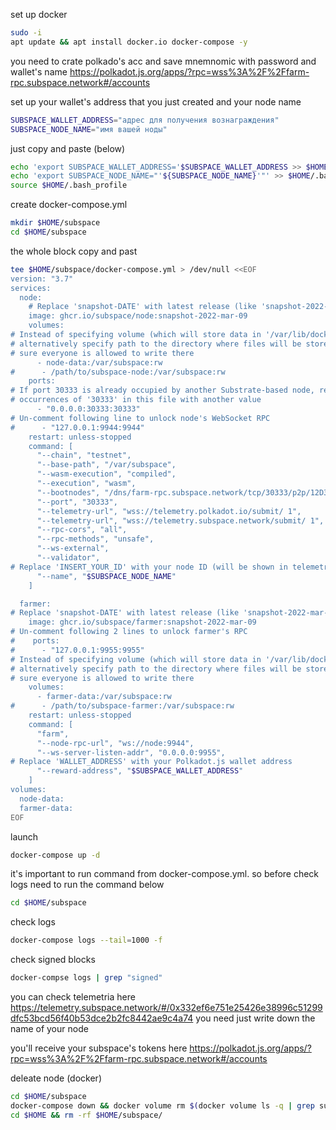 set up docker
``` bash
sudo -i
apt update && apt install docker.io docker-compose -y
```
you need to crate polkado's acc and save mnemnomic with password and wallet's name
https://polkadot.js.org/apps/?rpc=wss%3A%2F%2Ffarm-rpc.subspace.network#/accounts

set up your wallet's address that you just created and your node name
``` bash
SUBSPACE_WALLET_ADDRESS="адрес для получения вознаграждения"
SUBSPACE_NODE_NAME="имя вашей ноды"
```

just copy and paste (below)
``` bash
echo 'export SUBSPACE_WALLET_ADDRESS='$SUBSPACE_WALLET_ADDRESS >> $HOME/.bash_profile
echo 'export SUBSPACE_NODE_NAME="'${SUBSPACE_NODE_NAME}'"' >> $HOME/.bash_profile
source $HOME/.bash_profile
```

create  docker-compose.yml
``` bash
mkdir $HOME/subspace
cd $HOME/subspace
```

the whole block copy and past
``` bash
tee $HOME/subspace/docker-compose.yml > /dev/null <<EOF
version: "3.7"
services:
  node:
    # Replace 'snapshot-DATE' with latest release (like 'snapshot-2022-mar-09')
    image: ghcr.io/subspace/node:snapshot-2022-mar-09
    volumes:
# Instead of specifying volume (which will store data in '/var/lib/docker'), you can
# alternatively specify path to the directory where files will be stored, just make
# sure everyone is allowed to write there
      - node-data:/var/subspace:rw
#      - /path/to/subspace-node:/var/subspace:rw
    ports:
# If port 30333 is already occupied by another Substrate-based node, replace all
# occurrences of '30333' in this file with another value
      - "0.0.0.0:30333:30333"
# Un-comment following line to unlock node's WebSocket RPC
#      - "127.0.0.1:9944:9944"
    restart: unless-stopped
    command: [
      "--chain", "testnet",
      "--base-path", "/var/subspace",
      "--wasm-execution", "compiled",
      "--execution", "wasm",
      "--bootnodes", "/dns/farm-rpc.subspace.network/tcp/30333/p2p/12D3KooWPjMZuSYj35ehced2MTJFf95upwpHKgKUrFRfHwohzJXr",
      "--port", "30333",
      "--telemetry-url", "wss://telemetry.polkadot.io/submit/ 1",
      "--telemetry-url", "wss://telemetry.subspace.network/submit/ 1",
      "--rpc-cors", "all",
      "--rpc-methods", "unsafe",
      "--ws-external",
      "--validator",
# Replace 'INSERT_YOUR_ID' with your node ID (will be shown in telemetry)
      "--name", "$SUBSPACE_NODE_NAME"
    ]

  farmer:
# Replace 'snapshot-DATE' with latest release (like 'snapshot-2022-mar-09')
    image: ghcr.io/subspace/farmer:snapshot-2022-mar-09
# Un-comment following 2 lines to unlock farmer's RPC
#    ports:
#      - "127.0.0.1:9955:9955"
# Instead of specifying volume (which will store data in '/var/lib/docker'), you can
# alternatively specify path to the directory where files will be stored, just make
# sure everyone is allowed to write there
    volumes:
      - farmer-data:/var/subspace:rw
#      - /path/to/subspace-farmer:/var/subspace:rw
    restart: unless-stopped
    command: [
      "farm",
      "--node-rpc-url", "ws://node:9944",
      "--ws-server-listen-addr", "0.0.0.0:9955",
# Replace 'WALLET_ADDRESS' with your Polkadot.js wallet address
      "--reward-address", "$SUBSPACE_WALLET_ADDRESS"
    ]
volumes:
  node-data:
  farmer-data:
EOF
```

launch
``` bash
docker-compose up -d
```

it's important to run command from docker-compose.yml. so before check logs need to run the command below
``` bash
cd $HOME/subspace
```

check logs
``` bash
docker-compose logs --tail=1000 -f
```

check signed blocks
``` bash
docker-compse logs | grep "signed"
```

you can check telemetria here
https://telemetry.subspace.network/#/0x332ef6e751e25426e38996c51299dfc53bcd56f40b53dce2b2fc8442ae9c4a74
you need just write down the name of your node

you'll receive your subspace's tokens here
https://polkadot.js.org/apps/?rpc=wss%3A%2F%2Ffarm-rpc.subspace.network#/accounts

deleate node (docker)
``` bash
cd $HOME/subspace
docker-compose down && docker volume rm $(docker volume ls -q | grep subspace)
cd $HOME && rm -rf $HOME/subspace/ 
```
